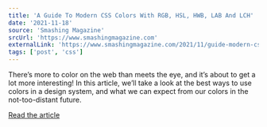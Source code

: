 ```yaml
---
title: 'A Guide To Modern CSS Colors With RGB, HSL, HWB, LAB And LCH'
date: '2021-11-18'
source: 'Smashing Magazine'
srcUrl: 'https://www.smashingmagazine.com'
externalLink: 'https://www.smashingmagazine.com/2021/11/guide-modern-css-colors/#comments-guide-modern-css-colors'
tags: ['post', 'css']
---
```


There’s more to color on the web than meets the eye, and it’s about to get a lot more interesting! In this article, we’ll take a look at the best ways to use colors in a design system, and what we can expect from our colors in the not-too-distant future.

[Read the article](https://www.smashingmagazine.com/2021/11/guide-modern-css-colors/#comments-guide-modern-css-colors)
